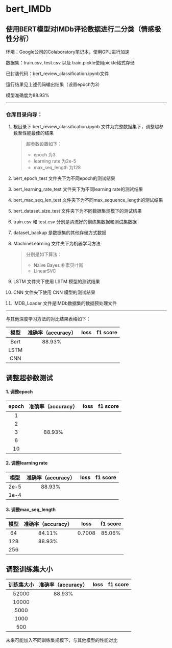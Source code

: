 # bert_IMDb

## 使用BERT模型对IMDb评论数据进行二分类（情感极性分析）
环境：Google公司的Colaboratory笔记本，使用GPU进行加速

数据集：train.csv, test.csv 以及 train.pickle使用pickle格式存储

已封装代码：bert_review_classification.ipynb文件

运行结果见上述代码输出结果（设置epoch为3）

模型准确度为88.93%

---

### 仓库目录向导：

1. 根目录下 bert_review_classification.ipynb 文件为完整数据集下，调整超参数至性能最佳的结果

   > 超参数设置如下：
   >
   > * epoch 为3
   > * learning rate 为2e-5
   > * max_seq_length 为128

2. bert_epoch_test 文件夹下为不同epoch的测试结果

3. bert_learning_rate_test 文件夹下为不同learning rate的测试结果

4. bert_max_seq_len_test 文件夹下为不同max_sequence_length的测试结果

5. bert_dataset_size_test 文件夹下为不同数据集规模下的测试结果

6. train.csv 和 test.csv 分别是清洗好的训练集数据和测试集数据

7. dataset_backup 是数据集的其他存储方式数据

8. MachineLearning 文件夹下为机器学习方法

   > 分别是如下算法：
   >
   > * Naive Bayes 朴素贝叶斯
   > * LinearSVC 

9. LSTM 文件夹下使用 LSTM 模型的测试结果
10. CNN   文件夹下使用 CNN  模型的测试结果
11. IMDB_Loader 文件是IMDb数据集的数据预处理文件

---

与其他深度学习方法的对比结果表格如下：

| 模型 | 准确率（accuracy） | loss | f1 score |
| :--: | :----------------: | :--: | :------: |
| Bert |       88.93%       |      |          |
| LSTM |                    |      |          |
| CNN  |                    |      |          |



## 调整超参数测试

#### 1. 调整epoch

| epoch | 准确率（accuracy） | loss | f1 score |
| :---: | :----------------: | :--: | :------: |
|   1   |                    |      |          |
|   2   |                    |      |          |
|   3   |       88.93%       |      |          |
|   6   |                    |      |          |
|  10   |                    |      |          |

#### 2. 调整learning rate

| 模型 | 准确率（accuracy） | loss | f1 score |
| :--: | :----------------: | :--: | :------: |
| 2e-5 |       88.93%       |      |          |
| 1e-4 |                    |      |          |

#### 3. 调整max_seq_length

| 模型 | 准确率（accuracy） |  loss  | f1 score |
| :--: | :----------------: | :----: | :------: |
|  64  |       84.11%       | 0.7008 |  85.06%  |
| 128  |       88.93%       |        |          |
| 256  |                    |        |          |



## 调整训练集大小

| 训练集大小 | 准确率（accuracy） | loss | f1 score |
| :--------: | :----------------: | :--: | :------: |
|   52000    |       88.93%       |      |          |
|   10000    |                    |      |          |
|    5000    |                    |      |          |
|    1000    |                    |      |          |
|    500     |                    |      |          |

未来可能加入不同训练集规模下，与其他模型的性能对比